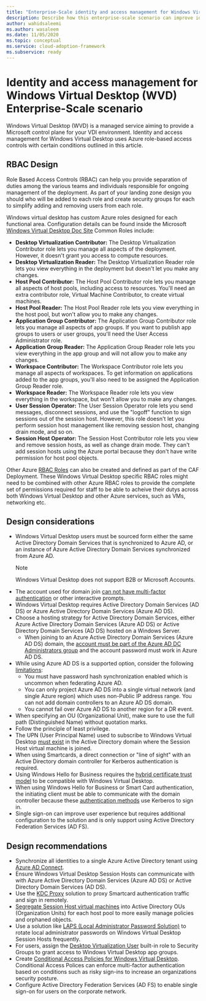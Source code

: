 ```yaml
---
title: "Enterprise-Scale identity and access management for Windows Virtual Desktop"
description: Describe how this enterprise-scale scenario can improve identity and access management of <Insert Scenario Name>
author: wahidsaleemi
ms.author: wasaleem
ms.date: 11/05/2020
ms.topic: conceptual
ms.service: cloud-adoption-framework
ms.subservice: ready
---
```


# Identity and access management for Windows Virtual Desktop (WVD) Enterprise-Scale scenario

Windows Virtual Desktop (WVD) is a managed service aiming to provide a Microsoft control plane for your VDI environment. Identity and access management for Windows Virtual Desktop uses Azure role-based access controls with certain conditions outlined in this article.

## RBAC Design

Role Based Access Controls (RBAC) can help you provide separation of duties among the various teams and individuals responsible for ongoing management of the deployment. As part of your landing zone design you should who will be added to each role and create security groups for each to simplify adding and removing users from each role.  

Windows virtual desktop has custom Azure roles designed for each functional area. Configuration details can be found inside the Microsoft [Windows Virtual Desktop Doc Site](https://docs.microsoft.com/azure/virtual-desktop/rbac)
Common Roles include:

- **Desktop Virtualization Contributor:** The Desktop Virtualization Contributor role lets you manage all aspects of the deployment. However, it doesn't grant you access to compute resources.
- **Desktop Virtualization Reader:** The Desktop Virtualization Reader role lets you view everything in the deployment but doesn't let you make any changes.
- **Host Pool Contributor:** The Host Pool Contributor role lets you manage all aspects of host pools, including access to resources. You'll need an extra contributor role, Virtual Machine Contributor, to create virtual machines.
- **Host Pool Reader:** The Host Pool Reader role lets you view everything in the host pool, but won't allow you to make any changes.
- **Application Group Contributor:** The Application Group Contributor role lets you manage all aspects of app groups. If you want to publish app groups to users or user groups, you'll need the User Access Administrator role.
- **Application Group Reader:** The Application Group Reader role lets you view everything in the app group and will not allow you to make any changes.
- **Workspace Contributor:** The Workspace Contributor role lets you manage all aspects of workspaces. To get information on applications added to the app groups, you'll also need to be assigned the Application Group Reader role.
- **Workspace Reader:** The Workspace Reader role lets you view everything in the workspace, but won't allow you to make any changes.
- **User Session Operator:** The User Session Operator role lets you send messages, disconnect sessions, and use the "logoff" function to sign sessions out of the session host. However, this role doesn't let you perform session host management like removing session host, changing drain mode, and so on.
- **Session Host Operator:** The Session Host Contributor role lets you view and remove session hosts, as well as change drain mode. They can't add session hosts using the Azure portal because they don't have write permission for host pool objects.

Other Azure [RBAC Roles](https://docs.microsoft.com/azure/role-based-access-control/built-in-roles) can also be created and defined as part of the CAF Deployment. These Windows Virtual Desktop specific RBAC roles might need to be combined with other Azure RBAC roles to provide the complete set of permissions required for staff to be able to acheive their dutys across both Windows Virtual Desktop and other Azure services, such as VMs, networking etc.

## Design considerations

- Windows Virtual Desktop users must be sourced form either the same Active Directory Domain Services that is synchronized to Azure AD, or an instance of Azure Active Directory Domain Services synchronized from Azure AD.
  > [!NOTE]
  > Windows Virtual Desktop does not support B2B or Microsoft Accounts.
- The account used for domain join [can not have multi-factor authentication](https://docs.microsoft.com/azure/virtual-desktop/create-host-pools-azure-marketplace#virtual-machine-details) or other interactive prompts.
- Windows Virtual Desktop requires Active Directory Domain Services (AD DS) or Azure Active Directory Domain Services (Azure AD DS).
- Choose a hosting strategy for Active Directory Domain Services, either Azure Active Directory Domain Services (Azure AD DS) or Active Directory Domain Services (AD DS) hosted on a Windows Server.
  - When joining to an Azure Active Directory Domain Services (Azure AD DS) domain, the [account must be part of the Azure AD DC Administrators group](https://docs.microsoft.com/azure/virtual-desktop/create-host-pools-azure-marketplace#virtual-machine-details) and the account password must work in Azure AD DS.
- While using Azure AD DS is a supported option, consider the following [limitations](https://docs.microsoft.com/azure/active-directory-domain-services/faqs):
  - You must have password hash synchronization enabled which is uncommon when federating Azure AD.
  - You can only project Azure AD DS into a single virtual network (and single Azure region) which uses non-Public IP address range. You can not add domain controllers to an Azure AD DS domain.
  - You cannot fail over Azure AD DS to another region for a DR event.
- When specifying an OU (Organizational Unit), make sure to use the full path (Distinguished Name) without quotation marks.
- Follow the principle of least privilege.
- The UPN (User Principal Name) used to subscribe to Windows Virtual Desktop [must exist](https://docs.microsoft.com/azure/virtual-desktop/overview#requirements) in the Active Directory domain where the Session Host virtual machine is joined.
- When using Smartcards, a direct connection or "line of sight" with an Active Directory domain controller for Kerberos authentication is required.
- Using Windows Hello for Business requires the [hybrid certificate trust model](https://docs.microsoft.com/windows/security/identity-protection/hello-for-business/hello-hybrid-cert-trust) to be compatible with Windows Virtual Desktop.
- When using Windows Hello for Business or Smart Card authentication, the initiating client must be able to communicate with the domain controller because these [authentication methods](https://docs.microsoft.com/azure/virtual-desktop/authentication) use Kerberos to sign in.
- Single sign-on can improve user experience but requires additional configuration to the solution and is only support using Active Directory Federation Services (AD FS).

## Design recommendations

- Synchronize all identities to a single Azure Active Directory tenant using [Azure AD Connect](https://docs.microsoft.com/azure/active-directory/hybrid/whatis-azure-ad-connect).
- Ensure Windows Virtual Desktop Session Hosts can communicate with with Azure Active Directory Domain Services (Azure AD DS) or Active Directory Domain Services (AD DS).
- Use the [KDC Proxy](https://docs.microsoft.com/azure/virtual-desktop/key-distribution-center-proxy) solution to proxy Smartcard authentication traffic and sign in remotely.
- [Segregate Session Host virtual machines](https://docs.microsoft.com/azure/virtual-desktop/create-host-pools-azure-marketplace#virtual-machine-details) into Active Directory OUs (Organization Units) for each host pool to more easily manage policies and orphaned objects.
- Use a solution like [LAPS (Local Administrator Password Solution)](https://docs.microsoft.com/windows-server/identity/securing-privileged-access/securing-privileged-access#phase-1-quick-wins-with-minimal-operational-complexity) to rotate local administrator passwords on Windows Virtual Desktop Session Hosts frequently.
- For users, assign the [Desktop Virtualization User](https://docs.microsoft.com/azure/virtual-desktop/delegated-access-virtual-desktop) built-in role to Security Groups to grant access to Windows Virtual Desktop app groups.
- Create [Conditional Access Policies for Windows Virtual Desktop](https://docs.microsoft.com/azure/virtual-desktop/set-up-mfa). Conditional Access Polices can enforce multi-factor authentication based on conditions such as risky sign-ins to increase an organizations security posture.
- Configure Active Directory Federation Services (AD FS) to enable single sign-on for users on the corporate network.
